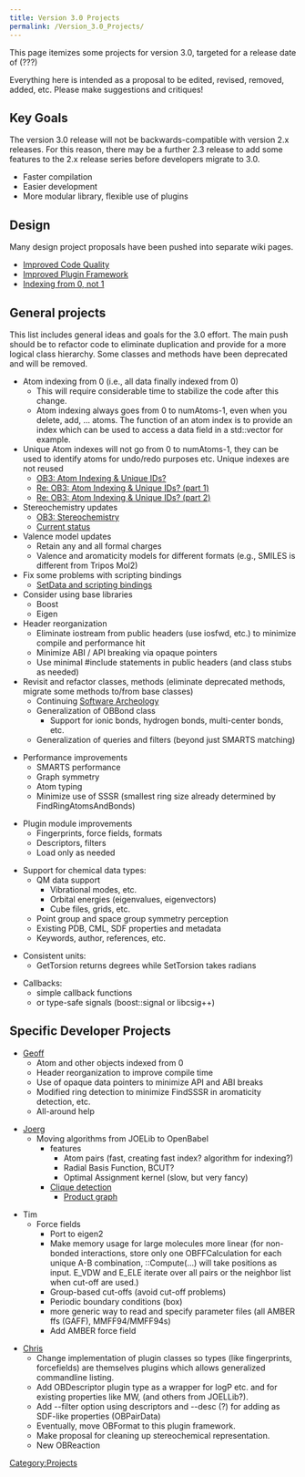 ```yaml
---
title: Version 3.0 Projects
permalink: /Version_3.0_Projects/
---
```


This page itemizes some projects for version 3.0, targeted for a release date of (???)

Everything here is intended as a proposal to be edited, revised, removed, added, etc. Please make suggestions and critiques!

Key Goals
---------

The version 3.0 release will not be backwards-compatible with version 2.x releases. For this reason, there may be a further 2.3 release to add some features to the 2.x release series before developers migrate to 3.0.

-   Faster compilation
-   Easier development
-   More modular library, flexible use of plugins

Design
------

Many design project proposals have been pushed into separate wiki pages.

-   [Improved Code Quality](/Code_Standards "wikilink")
-   [Improved Plugin Framework](/Plugins "wikilink")
-   [Indexing from 0, not 1](/Atom_Indexing "wikilink")

General projects
----------------

This list includes general ideas and goals for the 3.0 effort. The main push should be to refactor code to eliminate duplication and provide for a more logical class hierarchy. Some classes and methods have been deprecated and will be removed.

-   Atom indexing from 0 (i.e., all data finally indexed from 0)
    -   This will require considerable time to stabilize the code after this change.
    -   Atom indexing always goes from 0 to numAtoms-1, even when you delete, add, ... atoms. The function of an atom index is to provide an index which can be used to access a data field in a std::vector for example.
-   Unique Atom indexes will not go from 0 to numAtoms-1, they can be used to identify atoms for undo/redo purposes etc. Unique indexes are not reused
    -   [OB3: Atom Indexing & Unique IDs?](http://sourceforge.net/mailarchive/forum.php?thread_name=7A36CAC8-95CA-444F-B250-064C2647A081%40pitt.edu&forum_name=openbabel-devel)
    -   [Re: OB3: Atom Indexing & Unique IDs? (part 1)](http://sourceforge.net/mailarchive/forum.php?thread_name=20080828155321.GE20434%40cs.uiowa.edu&forum_name=openbabel-devel)
    -   [Re: OB3: Atom Indexing & Unique IDs? (part 2)](http://sourceforge.net/mailarchive/forum.php?thread_name=585727298-1219944536-cardhu_decombobulator_blackberry.rim.net-1936757983-%40bxe173.bisx.prod.on.blackberry&forum_name=openbabel-devel)
-   Stereochemistry updates
    -   [OB3: Stereochemistry](http://sourceforge.net/mailarchive/forum.php?thread_name=F04A58CB-8CB3-41FE-B326-9B209A600551%40geoffhutchison.net&forum_name=openbabel-devel)
    -   [Current status](/Stereochemistry "wikilink")
-   Valence model updates
    -   Retain any and all formal charges
    -   Valence and aromaticity models for different formats (e.g., SMILES is different from Tripos Mol2)
-   Fix some problems with scripting bindings
    -   [SetData and scripting bindings](http://sourceforge.net/mailarchive/message.php?msg_id=a882e48b0806170118vfc4fe1ehb8cac8b890bd0e3c%40mail.gmail.com)
-   Consider using base libraries
    -   Boost
    -   Eigen
-   Header reorganization
    -   Eliminate iostream from public headers (use iosfwd, etc.) to minimize compile and performance hit
    -   Minimize ABI / API breaking via opaque pointers
    -   Use minimal \#include statements in public headers (and class stubs as needed)
-   Revisit and refactor classes, methods (eliminate deprecated methods, migrate some methods to/from base classes)
    -   Continuing [Software Archeology](/Developer:Archeology "wikilink")
    -   Generalization of OBBond class
        -   Support for ionic bonds, hydrogen bonds, multi-center bonds, etc.
    -   Generalization of queries and filters (beyond just SMARTS matching)

<!-- -->

-   Performance improvements
    -   SMARTS performance
    -   Graph symmetry
    -   Atom typing
    -   Minimize use of SSSR (smallest ring size already determined by FindRingAtomsAndBonds)

<!-- -->

-   Plugin module improvements
    -   Fingerprints, force fields, formats
    -   Descriptors, filters
    -   Load only as needed

<!-- -->

-   Support for chemical data types:
    -   QM data support
        -   Vibrational modes, etc.
        -   Orbital energies (eigenvalues, eigenvectors)
        -   Cube files, grids, etc.
    -   Point group and space group symmetry perception
    -   Existing PDB, CML, SDF properties and metadata
    -   Keywords, author, references, etc.

<!-- -->

-   Consistent units:
    -   GetTorsion returns degrees while SetTorsion takes radians

<!-- -->

-   Callbacks:
    -   simple callback functions
    -   or type-safe signals (boost::signal or libcsig++)

Specific Developer Projects
---------------------------

-   [Geoff](/User:Ghutchis "wikilink")
    -   Atom and other objects indexed from 0
    -   Header reorganization to improve compile time
    -   Use of opaque data pointers to minimize API and ABI breaks
    -   Modified ring detection to minimize FindSSSR in aromaticity detection, etc.
    -   All-around help

<!-- -->

-   [Joerg](/User:Joerg_Kurt_Wegner "wikilink")
    -   Moving algorithms from JOELib to OpenBabel
        -   features
            -   Atom pairs (fast, creating fast index? algorithm for indexing?)
            -   Radial Basis Function, BCUT?
            -   Optimal Assignment kernel (slow, but very fancy)
        -   [Clique detection](http://en.wikipedia.org/wiki/Clique_%28graph_theory%29)
            -   [Product graph](http://en.wikipedia.org/wiki/Cartesian_product_of_graphs)

<!-- -->

-   Tim
    -   Force fields
        -   Port to eigen2
        -   Make memory usage for large molecules more linear (for non-bonded interactions, store only one OBFFCalculation for each unique A-B combination, ::Compute(...) will take positions as input. E_VDW and E_ELE iterate over all pairs or the neighbor list when cut-off are used.)
        -   Group-based cut-offs (avoid cut-off problems)
        -   Periodic boundary conditions (box)
        -   more generic way to read and specify parameter files (all AMBER ffs (GAFF), MMFF94/MMFF94s)
        -   Add AMBER force field

<!-- -->

-   [Chris](/User:Chrismorl "wikilink")
    -   Change implementation of plugin classes so types (like fingerprints, forcefields) are themselves plugins which allows generalized commandline listing.
    -   Add OBDescriptor plugin type as a wrapper for logP etc. and for existing properties like MW, (and others from JOELLib?).
    -   Add --filter option using descriptors and --desc (?) for adding as SDF-like properties (OBPairData)
    -   Eventually, move OBFormat to this plugin framework.
    -   Make proposal for cleaning up stereochemical representation.
    -   New OBReaction

[Category:Projects](/Category:Projects "wikilink")